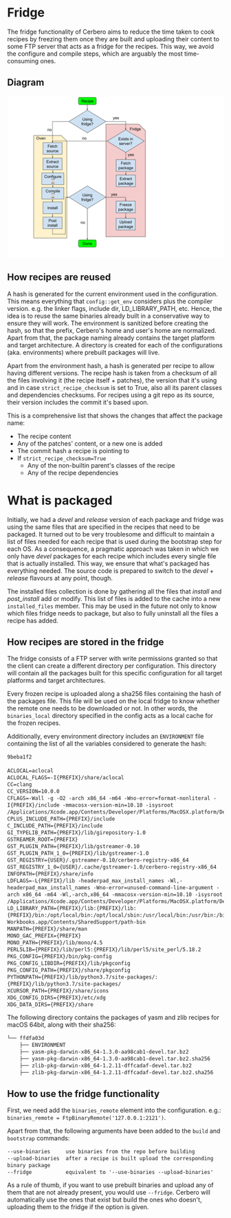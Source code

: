 # Fridge

The fridge functionality of Cerbero aims to reduce the time taken to cook
recipes by freezing them once they are built and uploading their content to some
FTP server that acts as a fridge for the recipes. This way, we avoid the
configure and compile steps, which are arguably the most time-consuming ones.

## Diagram

![Fridge diagram](fridge.svg)

## How recipes are reused

A hash is generated for the current environment used in the configuration. This
means everything that `config::get_env` considers plus the compiler version.
e.g. the linker flags, include dir, LD_LIBRARY_PATH, etc. Hence, the idea is to
reuse the same binaries already built in a conservative way to ensure they will
work. The environment is sanitized before creating the hash, so that the prefix,
Cerbero's home and user's home are normalized. Apart from that, the package
naming already contains the target platform and target architecture. A directory
is created for each of the configurations (aka. environments) where prebuilt
packages will live.

Apart from the environment hash, a hash is generated per recipe to allow having
different versions. The recipe hash is taken from a checksum of all the files
involving it (the recipe itself + patches), the version that it's using and in
case `strict_recipe_checksum` is set to True, also all its parent classes and
dependencies checksums. For recipes using a git repo as its source, their
version includes the commit it's based upon.

This is a comprehensive list that shows the changes that affect the package
name:

* The recipe content
* Any of the patches' content, or a new one is added
* The commit hash a recipe is pointing to
* If `strict_recipe_checksum=True`
  * Any of the non-builtin parent's classes of the recipe
  * Any of the recipe dependencies

# What is packaged

Initially, we had a *devel* and *release* version of each package and fridge was
using the same files that are specified in the recipes that need to be packaged.
It turned out to be very troublesome and difficult to maintain a list of files
needed for each recipe that is used during the bootstrap step for each OS. As a
consequence, a pragmatic approach was taken in which we only have *devel*
packages for each recipe which includes every single file that is actually
installed. This way, we ensure that what's packaged has everything needed. The
source code is prepared to switch to the *devel* + *release* flavours at any
point, though.

The installed files collection is done by gathering all the files that *install*
and *post_install* add or modify. This list of files is added to the cache into
a new `installed_files` member. This may be used in the future not only to know
which files fridge needs to package, but also to fully uninstall all the files a
recipe has added.

## How recipes are stored in the fridge

The fridge consists of a FTP server with write permissions granted so that the
client can create a different directory per configuration. This directory will
contain all the packages built for this specific configuration for all target
platforms and target architectures.

Every frozen recipe is uploaded along a sha256 files containing the hash of the
packages file. This file will be used on the local fridge to know whether the
remote one needs to be downloaded or not. In other words, the `binaries_local`
directory specified in the config acts as a local cache for the frozen recipes.

Additionally, every environment directory includes an `ENVIRONMENT` file
containing the list of all the variables considered to generate the hash:

```
9beba1f2

ACLOCAL=aclocal
ACLOCAL_FLAGS=-I{PREFIX}/share/aclocal
CC=clang
CC_VERSION=10.0.0
CFLAGS=-Wall -g -O2 -arch x86_64 -m64 -Wno-error=format-nonliteral -I{PREFIX}/include -mmacosx-version-min=10.10 -isysroot /Applications/Xcode.app/Contents/Developer/Platforms/MacOSX.platform/Developer/SDKs/MacOSX10.14.sdk
CPLUS_INCLUDE_PATH={PREFIX}/include
C_INCLUDE_PATH={PREFIX}/include
GI_TYPELIB_PATH={PREFIX}/lib/girepository-1.0
GSTREAMER_ROOT={PREFIX}
GST_PLUGIN_PATH={PREFIX}/lib/gstreamer-0.10
GST_PLUGIN_PATH_1_0={PREFIX}/lib/gstreamer-1.0
GST_REGISTRY={USER}/.gstreamer-0.10/cerbero-registry-x86_64
GST_REGISTRY_1_0={USER}/.cache/gstreamer-1.0/cerbero-registry-x86_64
INFOPATH={PREFIX}/share/info
LDFLAGS=-L{PREFIX}/lib -headerpad_max_install_names -Wl,-headerpad_max_install_names -Wno-error=unused-command-line-argument -arch x86_64 -m64 -Wl,-arch,x86_64 -mmacosx-version-min=10.10 -isysroot /Applications/Xcode.app/Contents/Developer/Platforms/MacOSX.platform/Developer/SDKs/MacOSX10.14.sdk
LD_LIBRARY_PATH={PREFIX}/lib:{PREFIX}/lib:{PREFIX}/bin:/opt/local/bin:/opt/local/sbin:/usr/local/bin:/usr/bin:/bin:/usr/sbin:/sbin:/usr/local/share/dotnet:~/.dotnet/tools:/Library/Frameworks/Mono.framework/Versions/Current/Commands:/Applications/Xamarin Workbooks.app/Contents/SharedSupport/path-bin
MANPATH={PREFIX}/share/man
MONO_GAC_PREFIX={PREFIX}
MONO_PATH={PREFIX}/lib/mono/4.5
PERL5LIB={PREFIX}/lib/perl5:{PREFIX}/lib/perl5/site_perl/5.18.2
PKG_CONFIG={PREFIX}/bin/pkg-config
PKG_CONFIG_LIBDIR={PREFIX}/lib/pkgconfig
PKG_CONFIG_PATH={PREFIX}/share/pkgconfig
PYTHONPATH={PREFIX}/lib/python3.7/site-packages/:{PREFIX}/lib/python3.7/site-packages/
XCURSOR_PATH={PREFIX}/share/icons
XDG_CONFIG_DIRS={PREFIX}/etc/xdg
XDG_DATA_DIRS={PREFIX}/share
```

The following directory contains the packages of yasm and zlib recipes for macOS
64bit, along with their sha256:

```
└── ffdfa03d
    ├── ENVIRONMENT
    ├── yasm-pkg-darwin-x86_64-1.3.0-aa98cab1-devel.tar.bz2
    ├── yasm-pkg-darwin-x86_64-1.3.0-aa98cab1-devel.tar.bz2.sha256
    ├── zlib-pkg-darwin-x86_64-1.2.11-dffcadaf-devel.tar.bz2
    ├── zlib-pkg-darwin-x86_64-1.2.11-dffcadaf-devel.tar.bz2.sha256
```

## How to use the fridge functionality

First, we need add the `binaries_remote` element into the configuration. e.g.:
`binaries_remote = FtpBinaryRemote('127.0.0.1:2121')`.

Apart from that, the following arguments have been added to the `build` and
`bootstrap` commands:

```
--use-binaries     use binaries from the repo before building
--upload-binaries  after a recipe is built upload the corresponding binary package
--fridge           equivalent to '--use-binaries --upload-binaries'
```

As a rule of thumb, if you want to use prebuilt binaries and upload any of them
that are not already present, you would use `--fridge`. Cerbero will
automatically use the ones that exist but build the ones who doesn't, uploading
them to the fridge if the option is given.
